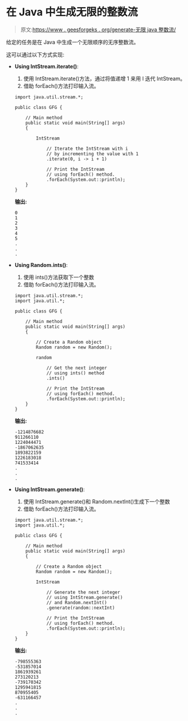 # 在 Java 中生成无限的整数流

> 原文:[https://www . geesforgeks . org/generate-无限 java 整数流/](https://www.geeksforgeeks.org/generate-infinite-stream-of-integers-in-java/)

给定的任务是在 Java 中生成一个无限顺序的无序整数流。

这可以通过以下方式实现:

*   **Using IntStream.iterate()**:
    1.  使用 IntStream.iterate()方法，通过将值递增 1 来用 I 迭代 IntStream。
    2.  借助 forEach()方法打印输入流。

    ```
    import java.util.stream.*;

    public class GFG {

        // Main method
        public static void main(String[] args)
        {

            IntStream

                // Iterate the IntStream with i
                // by incrementing the value with 1
                .iterate(0, i -> i + 1)

                // Print the IntStream
                // using forEach() method.
                .forEach(System.out::println);
        }
    }
    ```

    **输出:**

    ```
    0
    1
    2
    3
    4
    5
    .
    .
    .

    ```

*   **Using Random.ints()**:
    1.  使用 ints()方法获取下一个整数
    2.  借助 forEach()方法打印输入流。

    ```
    import java.util.stream.*;
    import java.util.*;

    public class GFG {

        // Main method
        public static void main(String[] args)
        {

            // Create a Random object
            Random random = new Random();

            random

                // Get the next integer
                // using ints() method
                .ints()

                // Print the IntStream
                // using forEach() method.
                .forEach(System.out::println);
        }
    }
    ```

    **输出:**

    ```
    -1214876682
    911266110
    1224044471
    -1867062635
    1893822159
    1226183018
    741533414
    .
    .
    .

    ```

*   **Using IntStream.generate()**:
    1.  使用 IntStream.generate()和 Random.nextInt()生成下一个整数
    2.  借助 forEach()方法打印输入流。

    ```
    import java.util.stream.*;
    import java.util.*;

    public class GFG {

        // Main method
        public static void main(String[] args)
        {

            // Create a Random object
            Random random = new Random();

            IntStream

                // Generate the next integer
                // using IntStream.generate()
                // and Random.nextInt()
                .generate(random::nextInt)

                // Print the IntStream
                // using forEach() method.
                .forEach(System.out::println);
        }
    }
    ```

    **输出:**

    ```
    -798555363
    -531857014
    1861939261
    273120213
    -739170342
    1295941815
    870955405
    -631166457
    .
    .
    .

    ```